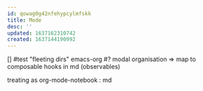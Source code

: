 ```yaml
---
id: qowag0g42nfehypcylmfskk
title: Mode
desc: ''
updated: 1637162310742
created: 1637144190992
---
```


[] #test "fleeting dirs" emacs-org
#? modal organisation => map to composable hooks in md (observables)

treating as org-mode-notebook : md